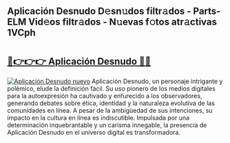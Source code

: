 ## Aplicación Desnudo D𝚎sn𝚞dos filtr𝚊dos - Parts-ELM Vid𝚎os filtr𝚊dos - N𝚞evas f𝚘tos atr𝚊ctivas 1VCph

# <h2><a href="http://mb4lf7b.tromn.icu/?c=Aplicaci%c3%b3n+Desnudo">🔗👉👉👉 Aplicación Desnudo 🔗🔗</a></h2>

[![Aplicación Desnudo nuevo](https://i.imgur.com/pEAQMta.gif)](http://mb4lf7b.tromn.icu/?c=Aplicaci%c3%b3n+Desnudo)
Aplicación Desnudo, un personaje intrigante y polémico, elude la definición fácil. Su uso pionero de los medios digitales para la autoexpresión ha cautivado y enfurecido a los observadores, generando debates sobre ética, identidad y la naturaleza evolutiva de las comunidades en línea. A pesar de la ambigüedad de sus intenciones, su impacto en la cultura en línea es indiscutible. Impulsada por una determinación inquebrantable y un carisma innegable, la presencia de Aplicación Desnudo en el universo digital es transformadora.
